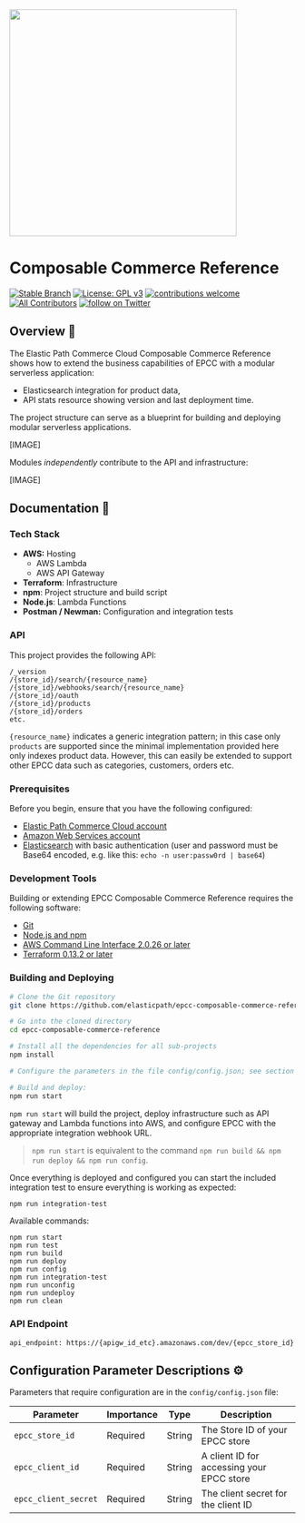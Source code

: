 <img src="https://www.elasticpath.com/themes/custom/bootstrap_sass/logo.svg" alt="" width="400" />

# Composable Commerce Reference

[![Stable Branch](https://img.shields.io/badge/stable%20branch-master-blue.svg)](https://github.com/elasticpath/epcc-composable-commerce-reference)
[![License: GPL v3](https://img.shields.io/badge/License-GPLv3-blue.svg)](https://www.gnu.org/licenses/gpl-3.0)
[![contributions welcome](https://img.shields.io/badge/contributions-welcome-brightgreen.svg?style=flat)](https://github.com/elasticpath/epcc-react-pwa-reference-storefront/issues)
[![All Contributors](https://img.shields.io/badge/all_contributors-1-orange.svg?style=flat-square)](#contributors-)
[![follow on Twitter](https://img.shields.io/twitter/follow/elasticpath?style=social&logo=twitter)](https://twitter.com/intent/follow?screen_name=elasticpath)

## Overview 🚀
The Elastic Path Commerce Cloud Composable Commerce Reference shows how to extend the business capabilities of EPCC with a modular serverless application:
* Elasticsearch integration for product data,
* API stats resource showing version and last deployment time.

The project structure can serve as a blueprint for building and deploying modular serverless applications.

[IMAGE]

Modules *independently* contribute to the API and infrastructure:

[IMAGE]

## Documentation 📖
### Tech Stack
* **AWS:** Hosting
  * AWS Lambda
  * AWS API Gateway
* **Terraform**: Infrastructure
* **npm**: Project structure and build script
* **Node.js**: Lambda Functions
* **Postman / Newman:** Configuration and integration tests

### API
This project provides the following API:
```
/_version
/{store_id}/search/{resource_name}
/{store_id}/webhooks/search/{resource_name}
/{store_id}/oauth
/{store_id}/products
/{store_id}/orders
etc.
```
`{resource_name}` indicates a generic integration pattern; in this case only `products` are supported since the minimal implementation provided here only indexes product data. However, this can easily be extended to support other EPCC data such as categories, customers, orders etc.

### Prerequisites
Before you begin, ensure that you have the following configured:
- [Elastic Path Commerce Cloud account](https://dashboard.elasticpath.com/login)
- [Amazon Web Services account](https://aws.amazon.com/)
- [Elasticsearch](https://www.elastic.co/start) with basic authentication (user and password must be Base64 encoded, e.g. like this: `echo -n user:passw0rd | base64`)

### Development Tools
Building or extending EPCC Composable Commerce Reference requires the following software:
- [Git](https://git-scm.com/downloads)
- [Node.js and npm](https://nodejs.org/en/download/)
- [AWS Command Line Interface 2.0.26 or later](https://aws.amazon.com/cli/)
- [Terraform 0.13.2 or later](https://www.terraform.io/downloads.html)

### Building and Deploying
```bash
# Clone the Git repository
git clone https://github.com/elasticpath/epcc-composable-commerce-reference.git

# Go into the cloned directory
cd epcc-composable-commerce-reference

# Install all the dependencies for all sub-projects
npm install

# Configure the parameters in the file config/config.json; see section "Configuration Parameter Descriptions" below

# Build and deploy:
npm run start
```
`npm run start` will build the project, deploy infrastructure such as API gateway and Lambda functions into AWS, and configure EPCC with the appropriate integration webhook URL.

> `npm run start` is equivalent to the command `npm run build && npm run deploy && npm run config`.

Once everything is deployed and configured you can start the included integration test to ensure everything is working as expected:
```bash
npm run integration-test
```

Available commands:
```
npm run start
npm run test
npm run build       
npm run deploy
npm run config
npm run integration-test
npm run unconfig
npm run undeploy
npm run clean
```

### API Endpoint
```
api_endpoint: https://{apigw_id_etc}.amazonaws.com/dev/{epcc_store_id}
```

## Configuration Parameter Descriptions ⚙️

Parameters that require configuration are in the `config/config.json` file:

|Parameter| Importance|Type|Description|
|--|--|--|--|
|`epcc_store_id`| Required| String| The Store ID of your EPCC store|
|`epcc_client_id`| Required| String| A client ID for accessing your EPCC store|
|`epcc_client_secret`| Required| String| The client secret for the client ID|


